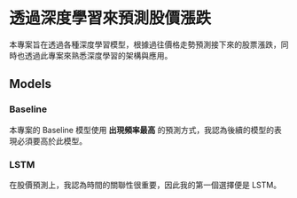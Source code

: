 # 透過深度學習來預測股價漲跌

本專案旨在透過各種深度學習模型，根據過往價格走勢預測接下來的股票漲跌，同時也透過此專案來熟悉深度學習的架構與應用。

## Models

### Baseline

本專案的 Baseline 模型使用 **出現頻率最高** 的預測方式，我認為後續的模型的表現必須要高於此模型。

### LSTM

在股價預測上，我認為時間的關聯性很重要，因此我的第一個選擇便是 LSTM。